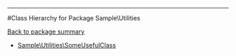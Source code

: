 - - -

#Class Hierarchy for Package Sample\Utilities

<div><a href='https://github.com/JeyDotC/Hirudo-docs/blob/master/Sample/Utilities/'>Back to package summary</a></div>

<ul>
<li><a href="https://github.com/JeyDotC/Hirudo-docs/blob/master/Sample/Utilities/SomeUsefulClass.md">Sample\Utilities\SomeUsefulClass</a></li>
</ul>
